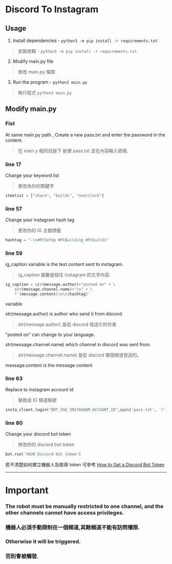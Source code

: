 # Discord To Instagram


## Usage
1. Install dependencies - `python3 -m pip install -r requirements.txt`

>安裝依賴 - `python3 -m pip install -r requirements.txt`
2. Modify main.py file 

>修改 main.py 檔案
3. Run the program - `python3 main.py` 

>執行程式 `python3 main.py` 


## Modify main.py 

### Fist

At same main.py path , 
Create a new pass.txt and enter the password in the content.
>在 main.y 相同目錄下
>新建 pass.txt 並在內容輸入密碼.

### line 17 
Change your keyword list
>更改為你的關鍵字

```py
itemlist = ["share", "builds", "overclock"]
```
### line 57
Change your instagram hash tag
>更改你的 IG 主題標籤

```py
hashtag = "-\n#PCSetUp #PCBuilding #PCbuilds"
```

### line 59
ig_caption variable is the text content sent to instagram.
>ig_caption 變數是發往 instagram 的文字內容.

```py
ig_caption = str(message.author)+"posted on" + \
    str(message.channel.name)+"\n" + \
    f'{message.content}\n\n{hashtag}'
```
variable 

str(message.author) is author who send it from discord.
>str(message.author) 是從 discord 發送它的作者

"posted on" can change to your language.

str(message.channel.name) which channel in discord was sent from.
>str(message.channel.name) 是從 discord 哪個頻道發送的。

message.content is the message content


### line 63

Replace to instagram account id 
>替換成 IG 頻道帳號

```py
insta_client.login("BOT_USE_INSTAGRAM_ACCOUNT_ID",open('pass.txt', 'r').read())
```

### line 80
Change your discord bot token 
>修改你的 discord bot token

```py
bot.run('YOUR Discord bot tokem')
```

若不清楚如何建立機器人及取得 token 可參考
[How to Get a Discord Bot Token](https://www.writebots.com/discord-bot-token/)

***
# Important
### The robot must be manually restricted to one channel, and the other channels cannot have access privileges.
### 機器人必須手動限制在一個頻道,其餘頻道不能有訪問權限.
### Otherwise it will be triggered.
### 否則會被觸發.